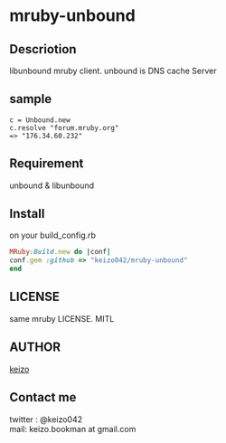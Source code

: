 mruby-unbound
====


## Descriotion
libunbound mruby client.
unbound is DNS cache Server

## sample

```
c = Unbound.new  
c.resolve "forum.mruby.org"  
=> "176.34.60.232"  
```

## Requirement

unbound & libunbound

## Install

on your build_config.rb

```ruby:build_config.rb  
MRuby:Build.new do |conf|  
conf.gem :github => "keizo042/mruby-unbound"  
end  
```
  
## LICENSE

same mruby LICENSE. MITL

## AUTHOR

[keizo](https://github.com/keizo042)


## Contact me
twitter : @keizo042  
mail: keizo.bookman at gmail.com  
